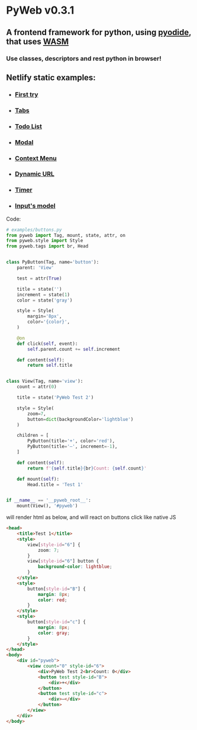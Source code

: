 # PyWeb v0.3.1

## A frontend framework for python, using [pyodide](https://pyodide.org/), that uses [WASM](https://webassembly.org/)
### Use classes, descriptors and rest python in browser!

## Netlify static examples:
- ### [First try](https://pyweb.netlify.app/examples/buttons)
- ### [Tabs](https://pyweb.netlify.app/examples/)
- ### [Todo List](https://pyweb.netlify.app/examples/todos)
- ### [Modal](https://pyweb.netlify.app/examples/modal)
- ### [Context Menu](https://pyweb.netlify.app/examples/context-menu)
- ### [Dynamic URL](https://pyweb.netlify.app/examples/dynamic-url)
- ### [Timer](https://pyweb.netlify.app/examples/timer)
- ### [Input's model](https://pyweb.netlify.app/examples/text-sync)

Code:
```python
# examples/buttons.py
from pyweb import Tag, mount, state, attr, on
from pyweb.style import Style
from pyweb.tags import br, Head


class PyButton(Tag, name='button'):
    parent: 'View'

    test = attr(True)

    title = state('')
    increment = state(1)
    color = state('gray')

    style = Style(
        margin='8px',
        color='{color}',
    )

    @on
    def click(self, event):
        self.parent.count += self.increment

    def content(self):
        return self.title


class View(Tag, name='view'):
    count = attr(0)

    title = state('PyWeb Test 2')

    style = Style(
        zoom=7,
        button=dict(backgroundColor='lightblue')
    )

    children = [
        PyButton(title='+', color='red'),
        PyButton(title='–', increment=-1),
    ]

    def content(self):
        return f'{self.title}{br}Count: {self.count}'

    def mount(self):
        Head.title = 'Test 1'


if __name__ == '__pyweb_root__':
    mount(View(), '#pyweb')


```
will render html as below, and will react on buttons click like native JS
```html
<head>
    <title>Test 1</title>
    <style>
        view[style-id="6"] {
            zoom: 7;
        }
        view[style-id="6"] button {
            background-color: lightblue;
        }
    </style>
    <style>
        button[style-id="B"] {
            margin: 8px;
            color: red;
        }
    </style>
    <style>
        button[style-id="c"] {
            margin: 8px;
            color: gray;
        }
    </style>
</head>
<body>
    <div id="pyweb">
        <view count="0" style-id="6">
            <div>PyWeb Test 2<br>Count: 0</div>
            <button test style-id="B">
                <div>+</div>
            </button>
            <button test style-id="c">
                <div>–</div>
            </button>
        </view>
    </div>
</body>
```
